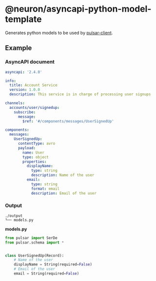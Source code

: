 # @neuron/asyncapi-python-model-template

Generates python models to be used by [pulsar-client](https://pulsar.apache.org/docs/next/client-libraries-python#schema-definition-reference).

## Example

### AsyncAPI document
```yaml
asyncapi: '2.4.0'

info:
  title: Account Service
  version: 1.0.0
  description: This service is in charge of processing user signups

channels:
  accounts/user/signedup:
    subscribe:
      message:
        $ref: '#/components/messages/UserSignedUp'

components:
  messages:
    UserSignedUp:
      contentType: avro
      payload:
        name: User
        type: object
        properties:
          displayName:
            type: string
            description: Name of the user
          email:
            type: string
            format: email
            description: Email of the user
```

### Output
```
./output
└── models.py
```

**models.py**
```python
from pulsar import SerDe
from pulsar.schema import *


class UserSignedUp(Record):
    # Name of the user
    displayName = String(required=False)
    # Email of the user
    email = String(required=False)
```
